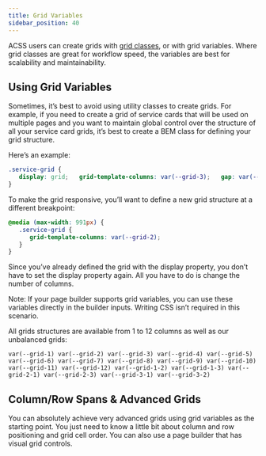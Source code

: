 ```yaml
---
title: Grid Variables
sidebar_position: 40
---
```


ACSS users can create grids with [grid classes](https://automaticcss.com/docs/grid-classes-standard/), or with grid variables. Where grid classes are great for workflow speed, the variables are best for scalability and maintainability.

## Using Grid Variables

Sometimes, it’s best to avoid using utility classes to create grids. For example, if you need to create a grid of service cards that will be used on multiple pages and you want to maintain global control over the structure of all your service card grids, it’s best to create a BEM class for defining your grid structure.

Here’s an example:

```CSS
.service-grid {
   display: grid;   grid-template-columns: var(--grid-3);   gap: var(--grid-gap);
}
```

To make the grid responsive, you’ll want to define a new grid structure at a different breakpoint:

```CSS
@media (max-width: 991px) {
   .service-grid {
      grid-template-columns: var(--grid-2);
   }
}
```

Since you’ve already defined the grid with the display property, you don’t have to set the display property again. All you have to do is change the number of columns.

Note: If your page builder supports grid variables, you can use these variables directly in the builder inputs. Writing CSS isn’t required in this scenario.

All grids structures are available from 1 to 12 columns as well as our unbalanced grids:

`var(--grid-1) var(--grid-2) var(--grid-3) var(--grid-4) var(--grid-5) var(--grid-6) var(--grid-7) var(--grid-8) var(--grid-9) var(--grid-10) var(--grid-11) var(--grid-12) var(--grid-1-2) var(--grid-1-3) var(--grid-2-1) var(--grid-2-3) var(--grid-3-1) var(--grid-3-2)`

## Column/Row Spans & Advanced Grids

You can absolutely achieve very advanced grids using grid variables as the starting point. You just need to know a little bit about column and row positioning and grid cell order. You can also use a page builder that has visual grid controls.
